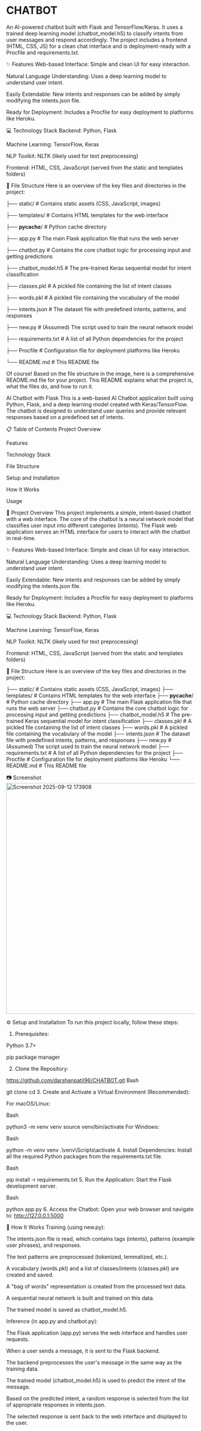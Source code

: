 # CHATBOT
An AI-powered chatbot built with Flask and TensorFlow/Keras. It uses a trained deep learning model (chatbot_model.h5) to classify intents from user messages and respond accordingly. The project includes a frontend (HTML, CSS, JS) for a clean chat interface and is deployment-ready with a Procfile and requirements.txt.

✨ Features
Web-based Interface: Simple and clean UI for easy interaction.

Natural Language Understanding: Uses a deep learning model to understand user intent.

Easily Extendable: New intents and responses can be added by simply modifying the intents.json file.

Ready for Deployment: Includes a Procfile for easy deployment to platforms like Heroku.

💻 Technology Stack
Backend: Python, Flask

Machine Learning: TensorFlow, Keras

NLP Toolkit: NLTK (likely used for text preprocessing)

Frontend: HTML, CSS, JavaScript (served from the static and templates folders)

📂 File Structure
Here is an overview of the key files and directories in the project:

├── static/              # Contains static assets (CSS, JavaScript, images)

├── templates/           # Contains HTML templates for the web interface

├── __pycache__/         # Python cache directory

├── app.py               # The main Flask application file that runs the web server

├── chatbot.py           # Contains the core chatbot logic for processing input and getting predictions

├── chatbot_model.h5     # The pre-trained Keras sequential model for intent classification

├── classes.pkl          # A pickled file containing the list of intent classes

├── words.pkl            # A pickled file containing the vocabulary of the model

├── intents.json         # The dataset file with predefined intents, patterns, and responses

├── new.py               # (Assumed) The script used to train the neural network model

├── requirements.txt     # A list of all Python dependencies for the project

├── Procfile             # Configuration file for deployment platforms like Heroku

└── README.md            # This README file


Of course! Based on the file structure in the image, here is a comprehensive README.md file for your project. This README explains what the project is, what the files do, and how to run it.

AI Chatbot with Flask
This is a web-based AI Chatbot application built using Python, Flask, and a deep learning model created with Keras/TensorFlow. The chatbot is designed to understand user queries and provide relevant responses based on a predefined set of intents.

📋 Table of Contents
Project Overview

Features

Technology Stack

File Structure

Setup and Installation

How It Works

Usage

📝 Project Overview
This project implements a simple, intent-based chatbot with a web interface. The core of the chatbot is a neural network model that classifies user input into different categories (intents). The Flask web application serves an HTML interface for users to interact with the chatbot in real-time.

✨ Features
Web-based Interface: Simple and clean UI for easy interaction.

Natural Language Understanding: Uses a deep learning model to understand user intent.

Easily Extendable: New intents and responses can be added by simply modifying the intents.json file.

Ready for Deployment: Includes a Procfile for easy deployment to platforms like Heroku.

💻 Technology Stack
Backend: Python, Flask

Machine Learning: TensorFlow, Keras

NLP Toolkit: NLTK (likely used for text preprocessing)

Frontend: HTML, CSS, JavaScript (served from the static and templates folders)

📂 File Structure
Here is an overview of the key files and directories in the project:

├── static/              # Contains static assets (CSS, JavaScript, images)
├── templates/           # Contains HTML templates for the web interface
├── __pycache__/         # Python cache directory
├── app.py               # The main Flask application file that runs the web server
├── chatbot.py           # Contains the core chatbot logic for processing input and getting predictions
├── chatbot_model.h5     # The pre-trained Keras sequential model for intent classification
├── classes.pkl          # A pickled file containing the list of intent classes
├── words.pkl            # A pickled file containing the vocabulary of the model
├── intents.json         # The dataset file with predefined intents, patterns, and responses
├── new.py               # (Assumed) The script used to train the neural network model
├── requirements.txt     # A list of all Python dependencies for the project
├── Procfile             # Configuration file for deployment platforms like Heroku
└── README.md            # This README file

📷 Screenshot
<img width="536" height="616" alt="Screenshot 2025-09-12 173908" src="https://github.com/user-attachments/assets/4814de02-7dce-4f46-a2f4-f02fba19ffd3" />



⚙️ Setup and Installation
To run this project locally, follow these steps:

1. Prerequisites:

Python 3.7+

pip package manager

2. Clone the Repository:

 https://github.com/darshanpatil96/CHATBOT.git
Bash

git clone <your-repository-url>
cd <repository-directory>
3. Create and Activate a Virtual Environment (Recommended):

For macOS/Linux:

Bash

python3 -m venv venv
source venv/bin/activate
For Windows:

Bash

python -m venv venv
.\venv\Scripts\activate
4. Install Dependencies:
Install all the required Python packages from the requirements.txt file.

Bash

pip install -r requirements.txt
5. Run the Application:
Start the Flask development server.

Bash

python app.py
6. Access the Chatbot:
Open your web browser and navigate to:
http://127.0.0.1:5000

🧠 How It Works
Training (using new.py):

The intents.json file is read, which contains tags (intents), patterns (example user phrases), and responses.

The text patterns are preprocessed (tokenized, lemmatized, etc.).

A vocabulary (words.pkl) and a list of classes/intents (classes.pkl) are created and saved.

A "bag of words" representation is created from the processed text data.

A sequential neural network is built and trained on this data.

The trained model is saved as chatbot_model.h5.

Inference (in app.py and chatbot.py):

The Flask application (app.py) serves the web interface and handles user requests.

When a user sends a message, it is sent to the Flask backend.

The backend preprocesses the user's message in the same way as the training data.

The trained model (chatbot_model.h5) is used to predict the intent of the message.

Based on the predicted intent, a random response is selected from the list of appropriate responses in intents.json.

The selected response is sent back to the web interface and displayed to the user.
